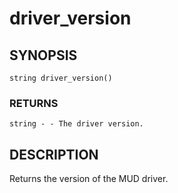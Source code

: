 # driver_version

## SYNOPSIS

    string driver_version()

### RETURNS

    string - - The driver version.

## DESCRIPTION

Returns the version of the MUD driver.
